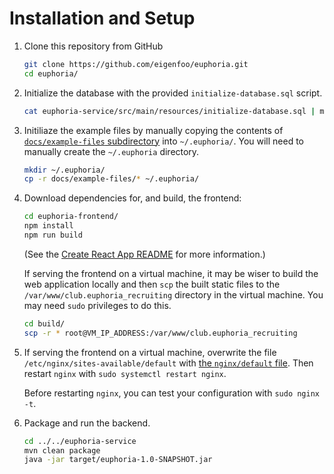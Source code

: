 # Installation and Setup

1. Clone this repository from GitHub

    ```bash
    git clone https://github.com/eigenfoo/euphoria.git
    cd euphoria/
    ```

2. Initialize the database with the provided `initialize-database.sql` script.

    ```bash
    cat euphoria-service/src/main/resources/initialize-database.sql | mysql -u root -p
    ```

3. Initiliaze the example files by manually copying the contents of
   [`docs/example-files`
   subdirectory](https://github.com/eigenfoo/euphoria/tree/master/docs/example-files)
   into `~/.euphoria/`. You will need to manually create the `~/.euphoria`
   directory.

   ```bash
   mkdir ~/.euphoria/
   cp -r docs/example-files/* ~/.euphoria/
   ```

4. Download dependencies for, and build, the frontend:

    ```bash
    cd euphoria-frontend/
    npm install
    npm run build
    ```

   (See the [Create React App
   README](https://github.com/eigenfoo/euphoria/blob/master/euphoria-frontend/README.md)
   for more information.)

   If serving the frontend on a virtual machine, it may be wiser to build the
   web application locally and then `scp` the built static files to the
   `/var/www/club.euphoria_recruiting` directory in the virtual machine. You may
   need `sudo` privileges to do this.

   ```bash
   cd build/
   scp -r * root@VM_IP_ADDRESS:/var/www/club.euphoria_recruiting
   ```

5. If serving the frontend on a virtual machine, overwrite the file
   `/etc/nginx/sites-available/default` with [the `nginx/default`
   file](https://github.com/eigenfoo/euphoria/blob/master/nginx/default). Then
   restart `nginx` with `sudo systemctl restart nginx`.

   Before restarting `nginx`, you can test your configuration with `sudo nginx
   -t`.

6. Package and run the backend.

    ```bash
    cd ../../euphoria-service
    mvn clean package
    java -jar target/euphoria-1.0-SNAPSHOT.jar
    ```
